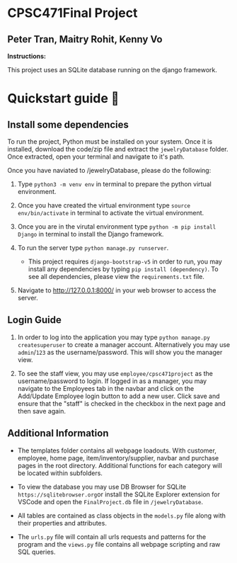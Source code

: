 # CPSC471Final Project
## Peter Tran, Maitry Rohit, Kenny Vo

**Instructions:** 
 
This project uses an SQLite database running on the django framework. 

# Quickstart guide :rocket:

## Install some dependencies

To run the project, Python must be installed on your system. Once it is installed, download the code/zip file and extract the `jewelryDatabase` folder. Once extracted, open your terminal and navigate to it's path. 

Once you have naviated to /jewelryDatabase, please do the following:

1. Type `python3 -m venv env` in terminal to prepare the python virtual environment.

2. Once you have created the virtual environment type `source env/bin/activate` in terminal to activate the virtual environment.

2. Once you are in the virutal environment type `python -m pip install Django` in terminal to install the Django framework.

3. To run the server type `python manage.py runserver`.
    - This project requires `django-bootstrap-v5` in order to run, you may install any dependencies by typing `pip install (dependency)`. To see all dependencies, please view the `requirements.txt` file.

4. Navigate to http://127.0.0.1:8000/ in your web browser to access the server.

## Login Guide

1. In order to log into the application you may type `python manage.py createsuperuser` to create a manager account. Alternatively you may use `admin`/`123` as the username/password. This will show you the manager view.

2. To see the staff view, you may use `employee/cpsc471project` as the username/password to login. If logged in as a manager, you may navigate to the Employees tab in the navbar and click on the Add/Update Employee login button to add a new user. Click save and ensure that the "staff" is checked in the checkbox in the next page and then save again.

## Additional Information

- The templates folder contains all webpage loadouts. With customer, employee, home page, item/inventory/supplier, navbar and purchase pages in the root directory. Additional functions for each category will be located within subfolders. 

- To view the database you may use DB Browser for SQLite `https://sqlitebrowser.org`or install the SQLite Explorer extension for VSCode and open the `FinalProject.db` file in `/jewelryDatabase`. 
  
- All tables are contained as class objects in the `models.py` file along with their properties and attributes. 
  
- The `urls.py` file will contain all urls requests and patterns for the program and the `views.py` file contains all webpage scripting and raw SQL queries.


